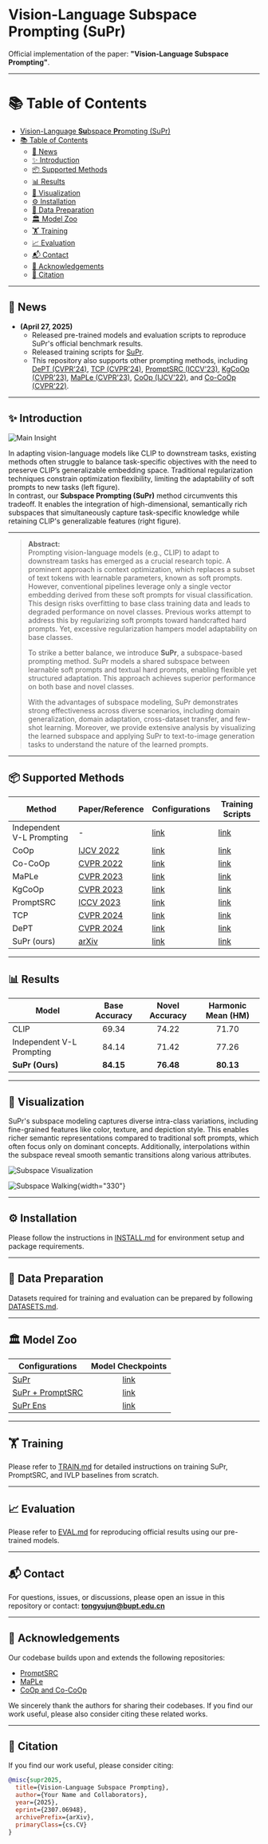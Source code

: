 # Vision-Language **Su**bspace **Pr**ompting (SuPr) 

Official implementation of the paper: **"Vision-Language Subspace Prompting"**.

---

# 📚 Table of Contents
- [Vision-Language **Su**bspace **Pr**ompting (SuPr)](#vision-language-subspace-prompting-supr)
- [📚 Table of Contents](#-table-of-contents)
  - [🚀 News](#-news)
  - [✨ Introduction](#-introduction)
  - [📦 Supported Methods](#-supported-methods)
  - [📊 Results](#-results)
  - [🎨 Visualization](#-visualization)
  - [⚙️ Installation](#️-installation)
  - [📂 Data Preparation](#-data-preparation)
  - [🏛️ Model Zoo](#️-model-zoo)
  - [🏋️ Training](#️-training)
  - [📈 Evaluation](#-evaluation)
  - [📬 Contact](#-contact)
  - [🙏 Acknowledgements](#-acknowledgements)
  - [🔖 Citation](#-citation)

---

## 🚀 News
- **(April 27, 2025)**  
  - Released pre-trained models and evaluation scripts to reproduce SuPr's official benchmark results.  
  - Released training scripts for [SuPr](configs/trainers/SuPr).  
  - This repository also supports other prompting methods, including [DePT (CVPR'24)](configs/trainers/PromptSRC), [TCP (CVPR'24)](configs/trainers/TCP), [PromptSRC (ICCV'23)](configs/trainers/PromptSRC), [KgCoOp (CVPR'23)](configs/trainers/KgCoOp), [MaPLe (CVPR'23)](configs/trainers/MaPLe), [CoOp (IJCV'22)](configs/trainers/CoOp), and [Co-CoOp (CVPR'22)](configs/trainers/CoCoOp).

---

## ✨ Introduction

![Main Insight](docs/insight.jpg)

In adapting vision-language models like CLIP to downstream tasks, existing methods often struggle to balance task-specific objectives with the need to preserve CLIP’s generalizable embedding space. Traditional regularization techniques constrain optimization flexibility, limiting the adaptability of soft prompts to new tasks (left figure).  
In contrast, our **Subspace Prompting (SuPr)** method circumvents this tradeoff. It enables the integration of high-dimensional, semantically rich subspaces that simultaneously capture task-specific knowledge while retaining CLIP's generalizable features (right figure).

---

> **Abstract:**  
> Prompting vision-language models (e.g., CLIP) to adapt to downstream tasks has emerged as a crucial research topic. A prominent approach is context optimization, which replaces a subset of text tokens with learnable parameters, known as soft prompts. However, conventional pipelines leverage only a single vector embedding derived from these soft prompts for visual classification.  
> This design risks overfitting to base class training data and leads to degraded performance on novel classes. Previous works attempt to address this by regularizing soft prompts toward handcrafted hard prompts. Yet, excessive regularization hampers model adaptability on base classes.  
> 
> To strike a better balance, we introduce **SuPr**, a subspace-based prompting method. SuPr models a shared subspace between learnable soft prompts and textual hard prompts, enabling flexible yet structured adaptation. This approach achieves superior performance on both base and novel classes.  
> 
> With the advantages of subspace modeling, SuPr demonstrates strong effectiveness across diverse scenarios, including domain generalization, domain adaptation, cross-dataset transfer, and few-shot learning. Moreover, we provide extensive analysis by visualizing the learned subspace and applying SuPr to text-to-image generation tasks to understand the nature of the learned prompts.

---

## 📦 Supported Methods

| Method                    | Paper/Reference                                 | Configurations | Training Scripts |
|----------------------------|-------------------------------------------------|----------------|------------------|
| Independent V-L Prompting  | -                                               | [link](configs/trainers/IVLP/) | [link](scripts/independent-vlp) |
| CoOp                       | [IJCV 2022](https://arxiv.org/abs/2109.01134)   | [link](configs/trainers/CoOp)   | [link](scripts/coop) |
| Co-CoOp                    | [CVPR 2022](https://arxiv.org/abs/2203.05557)   | [link](configs/trainers/CoCoOp) | [link](scripts/cocoop) |
| MaPLe                      | [CVPR 2023](https://arxiv.org/abs/2210.03117)   | [link](configs/trainers/MaPLe)   | [link](scripts/maple) |
| KgCoOp                     | [CVPR 2023](https://openaccess.thecvf.com/content/CVPR2023/html/Yao_Visual-Language_Prompt_Tuning_With_Knowledge-Guided_Context_Optimization_CVPR_2023_paper.html) | [link](configs/trainers/KgCoOp/) | [link](scripts/kgcoop) |
| PromptSRC                  | [ICCV 2023](https://arxiv.org/abs/2307.06948)   | [link](configs/trainers/PromptSRC/) | [link](scripts/promptsrc) |
| TCP                        | [CVPR 2024](https://openaccess.thecvf.com/content/CVPR2024/html/Yao_TCPTextual-based_Class-aware_Prompt_tuning_for_Visual-Language_Model_CVPR_2024_paper.html) | [link](configs/trainers/TCP/) | [link](scripts/tcp) |
| DePT                       | [CVPR 2024](https://openaccess.thecvf.com/content/CVPR2024/html/Zhang_DePT_Decoupled_Prompt_Tuning_CVPR_2024_paper.html) | [link](configs/trainers/PromptSRC/) | [link](scripts/dept) |
| SuPr (ours)                | [arXiv](https://arxiv.org/abs/2307.06948)        | [link](configs/trainers/SuPr/) | [link](scripts/supr) |

---

## 📊 Results

| Model                     | Base Accuracy | Novel Accuracy | Harmonic Mean (HM) |
|----------------------------|:-------------:|:--------------:|:-----------------:|
| CLIP                       | 69.34         | 74.22          | 71.70             |
| Independent V-L Prompting  | 84.14         | 71.42          | 77.26             |
| **SuPr (Ours)**            | **84.15**     | **76.48**      | **80.13**         |

---

## 🎨 Visualization

SuPr's subspace modeling captures diverse intra-class variations, including fine-grained features like color, texture, and depiction style. This enables richer semantic representations compared to traditional soft prompts, which often focus only on dominant concepts. Additionally, interpolations within the subspace reveal smooth semantic transitions along various attributes.

![Subspace Visualization](docs/vis.jpg)

![Subspace Walking](docs/walking.jpg){width="330"}

---

## ⚙️ Installation

Please follow the instructions in [INSTALL.md](docs/INSTALL.md) for environment setup and package requirements.

---

## 📂 Data Preparation

Datasets required for training and evaluation can be prepared by following [DATASETS.md](docs/DATASETS.md).

---

## 🏛️ Model Zoo

| Configurations | Model Checkpoints |
|----------------|:-----------------:|
| [SuPr](configs/trainers/SuPr/vit_b16_ep10_batch4_4+4ctx.yaml) | [link](https://huggingface.co/tongyujun/Subspace_Prompting/tree/main/weights/SuPr) |
| [SuPr + PromptSRC](configs/trainers/SuPr/vit_b16_ep20_batch4_4+4ctx_promptsrc.yaml) | [link](https://huggingface.co/tongyujun/Subspace_Prompting/tree/main/weights/SubspacePromptSRC) |
| [SuPr Ens](configs/trainers/SuPr/vit_b16_ep10_batch4_4+4ctx.yaml) | [link](https://huggingface.co/tongyujun/Subspace_Prompting/tree/main/weights/SuPrEns) |

---

## 🏋️ Training

Please refer to [TRAIN.md](docs/TRAIN.md) for detailed instructions on training SuPr, PromptSRC, and IVLP baselines from scratch.

---

## 📈 Evaluation

Please refer to [EVAL.md](docs/EVAL.md) for reproducing official results using our pre-trained models.

---

## 📬 Contact

For questions, issues, or discussions, please open an issue in this repository or contact: **tongyujun@bupt.edu.cn**

---

## 🙏 Acknowledgements

Our codebase builds upon and extends the following repositories:  
- [PromptSRC](https://github.com/muzairkhattak/PromptSRC)
- [MaPLe](https://github.com/muzairkhattak/multimodal-prompt-learning)
- [CoOp and Co-CoOp](https://github.com/KaiyangZhou/CoOp)  

We sincerely thank the authors for sharing their codebases. If you find our work useful, please also consider citing these related works.

---

## 🔖 Citation

If you find our work useful, please consider citing:

```bibtex
@misc{supr2025,
  title={Vision-Language Subspace Prompting},
  author={Your Name and Collaborators},
  year={2025},
  eprint={2307.06948},
  archivePrefix={arXiv},
  primaryClass={cs.CV}
}
